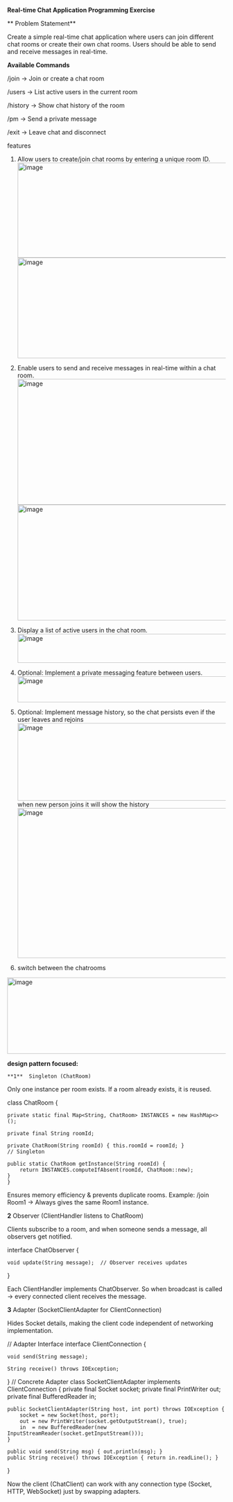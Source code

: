 **Real-time Chat Application Programming Exercise**
 
** Problem Statement**

 Create a simple real-time chat application where users can join different chat rooms or create
 their own chat rooms. Users should be able to send and receive messages in real-time.
 
**Available Commands**

/join <roomId> → Join or create a chat room

/users → List active users in the current room

/history → Show chat history of the room

/pm <username> <message> → Send a private message

/exit → Leave chat and disconnect

features

 1. Allow users to create/join chat rooms by entering a unique room ID.
    <img width="988" height="219" alt="image" src="https://github.com/user-attachments/assets/2cb52e71-f02b-4986-9140-55de383c299a" />
     <img width="989" height="232" alt="image" src="https://github.com/user-attachments/assets/08debf08-ad2b-461b-a055-63b9d2190677" />

 2. Enable users to send and receive messages in real-time within a chat room.
    <img width="1170" height="290" alt="image" src="https://github.com/user-attachments/assets/386d4492-7d5a-4e7a-ad88-d20d6b00445a" />
    <img width="1217" height="267" alt="image" src="https://github.com/user-attachments/assets/3577b947-3657-49b7-b6a6-2c86a6cc490c" />
 3. Display a list of active users in the chat room.
    <img width="848" height="67" alt="image" src="https://github.com/user-attachments/assets/9ff0644c-de3a-4aac-b6b9-27847c8ab7c5" />

 4. Optional: Implement a private messaging feature between users.
     <img width="637" height="60" alt="image" src="https://github.com/user-attachments/assets/ce7ddb85-5656-418b-a44d-55db48739f09" />

 5. Optional: Implement message history, so the chat persists even if the user leaves and rejoins
     <img width="874" height="179" alt="image" src="https://github.com/user-attachments/assets/dc734297-597e-452f-a30a-83bf2f90522c" />
     when new person joins it will show the history
     <img width="949" height="346" alt="image" src="https://github.com/user-attachments/assets/3eb467f7-1be3-4b02-8e14-27b32517d72d" />

 6. switch between the chatrooms
  <img width="689" height="176" alt="image" src="https://github.com/user-attachments/assets/57db73c6-5f3c-4433-83db-2c3f3e8b2f9c" />
  

        
**design pattern focused:**

   
    **1**  Singleton (ChatRoom)
Only one instance per room exists. If a room already exists, it is reused.
  
class ChatRoom {

    private static final Map<String, ChatRoom> INSTANCES = new HashMap<>();
    
    private final String roomId;
    
    private ChatRoom(String roomId) { this.roomId = roomId; }
    // Singleton 
    
    public static ChatRoom getInstance(String roomId) {
        return INSTANCES.computeIfAbsent(roomId, ChatRoom::new);
    }
    }

Ensures memory efficiency & prevents duplicate rooms.
Example: /join Room1 → Always gives the same Room1 instance.


**2** Observer (ClientHandler listens to ChatRoom)

Clients subscribe to a room, and when someone sends a message, all observers get notified.


interface ChatObserver {

    void update(String message);  // Observer receives updates
}


Each ClientHandler implements ChatObserver.
So when broadcast is called → every connected client receives the message.


**3** Adapter (SocketClientAdapter for ClientConnection)

Hides Socket details, making the client code independent of networking implementation.

// Adapter Interface
interface ClientConnection {

    void send(String message);
    
    String receive() throws IOException;
}
// Concrete Adapter
class SocketClientAdapter implements ClientConnection {
    private final Socket socket;
    private final PrintWriter out;
    private final BufferedReader in;

    public SocketClientAdapter(String host, int port) throws IOException {
        socket = new Socket(host, port);
        out = new PrintWriter(socket.getOutputStream(), true);
        in  = new BufferedReader(new InputStreamReader(socket.getInputStream()));
    }

    public void send(String msg) { out.println(msg); }
    public String receive() throws IOException { return in.readLine(); }
}

Now the client (ChatClient) can work with any connection type (Socket, HTTP, WebSocket) just by swapping adapters.

     
     
